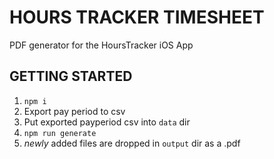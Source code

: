 # HOURS TRACKER TIMESHEET

PDF generator for the HoursTracker iOS App

## GETTING STARTED

1. `npm i`
1. Export pay period to csv
1. Put exported payperiod csv into `data` dir
1. `npm run generate`
1. *newly* added files are dropped in `output` dir as a .pdf

